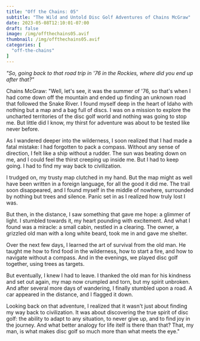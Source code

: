 ```yaml
---
title: "Off the Chains: 05"
subtitle: "The Wild and Untold Disc Golf Adventures of Chains McGraw"
date: 2023-05-08T12:10:01-07:00
draft: false
image: /img/offthechains05.avif
thumbnail: /img/offthechains05.avif
categories: [
  "off-the-chains"
]
---
```

*"So, going back to that road trip in '76 in the Rockies, where did you end up after that?"*

Chains McGraw: "Well, let's see, it was the summer of '76, so that's when I had come down off the mountain and ended up finding an unknown road that followed the Snake River. I found myself deep in the heart of Idaho with nothing but a map and a bag full of discs. I was on a mission to explore the uncharted territories of the disc golf world and nothing was going to stop me. But little did I know, my thirst for adventure was about to be tested like never before.

As I wandered deeper into the wilderness, I soon realized that I had made a fatal mistake: I had forgotten to pack a compass. Without any sense of direction, I felt like a ship without a rudder. The sun was beating down on me, and I could feel the thirst creeping up inside me. But I had to keep going. I had to find my way back to civilization.

I trudged on, my trusty map clutched in my hand. But the map might as well have been written in a foreign language, for all the good it did me. The trail soon disappeared, and I found myself in the middle of nowhere, surrounded by nothing but trees and silence. Panic set in as I realized how truly lost I was.

But then, in the distance, I saw something that gave me hope: a glimmer of light. I stumbled towards it, my heart pounding with excitement. And what I found was a miracle: a small cabin, nestled in a clearing. The owner, a grizzled old man with a long white beard, took me in and gave me shelter.

Over the next few days, I learned the art of survival from the old man. He taught me how to find food in the wilderness, how to start a fire, and how to navigate without a compass. And in the evenings, we played disc golf together, using trees as targets.

But eventually, I knew I had to leave. I thanked the old man for his kindness and set out again, my map now crumpled and torn, but my spirit unbroken. And after several more days of wandering, I finally stumbled upon a road. A car appeared in the distance, and I flagged it down.

Looking back on that adventure, I realized that it wasn't just about finding my way back to civilization. It was about discovering the true spirit of disc golf: the ability to adapt to any situation, to never give up, and to find joy in the journey. And what better analogy for life itelf is there than that? That, my man, is what makes disc golf so much more than what meets the eye."

